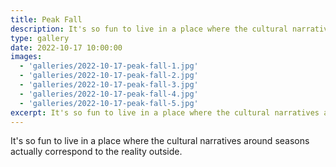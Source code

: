 ```yaml
---
title: Peak Fall
description: It's so fun to live in a place where the cultural narratives around seasons actually correspond to the reality outside.
type: gallery
date: 2022-10-17 10:00:00
images:
  - 'galleries/2022-10-17-peak-fall-1.jpg'
  - 'galleries/2022-10-17-peak-fall-2.jpg'
  - 'galleries/2022-10-17-peak-fall-3.jpg'
  - 'galleries/2022-10-17-peak-fall-4.jpg'
  - 'galleries/2022-10-17-peak-fall-5.jpg'
excerpt: It's so fun to live in a place where the cultural narratives around seasons actually correspond to the reality outside.
---
```


It's so fun to live in a place where the cultural narratives around seasons actually correspond to the reality outside.
